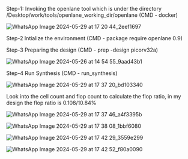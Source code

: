 Step-1: Invoking the openlane tool which is under the directory /Desktop/work/tools/openlane_working_dir/openlane (CMD - docker)


![WhatsApp Image 2024-05-29 at 17 20 44_2eef1697](https://github.com/hemanthgowdas/vsdphysicaldesign/assets/67369940/ee62b48f-7a86-4621-b859-8ec7b858a1fd)

Step-2 Intialize the environment (CMD - package require openlane 0.9)

Step-3 Preparing the design (CMD - prep -design picorv32a)


![WhatsApp Image 2024-05-26 at 14 54 55_9aad43b1](https://github.com/hemanthgowdas/vsdphysicaldesign/assets/67369940/c08cada1-6a71-4b95-93cb-5b074a6aaf54)


Step-4 Run Synthesis (CMD - run_synthesis)


![WhatsApp Image 2024-05-29 at 17 37 20_bd103340](https://github.com/hemanthgowdas/vsdphysicaldesign/assets/67369940/446ecff8-7af6-4691-814e-5a15aeab7f53)


Look into the cell count and flop count to calculate the flop ratio, in my design the flop ratio is 0.108/10.84%


![WhatsApp Image 2024-05-29 at 17 37 46_a4f3395b](https://github.com/hemanthgowdas/vsdphysicaldesign/assets/67369940/c96c0f00-fb1e-4e75-ae49-d353ebf5ae8d)


![WhatsApp Image 2024-05-29 at 17 38 08_1bbf6080](https://github.com/hemanthgowdas/vsdphysicaldesign/assets/67369940/63cf6c6e-6e1b-4d8a-b4d6-30328a5fb3f9)


![WhatsApp Image 2024-05-29 at 17 42 29_3559e299](https://github.com/hemanthgowdas/vsdphysicaldesign/assets/67369940/1714497b-b7c3-4ea1-bfa5-9c6c4f667f75)


![WhatsApp Image 2024-05-29 at 17 42 52_f80a0090](https://github.com/hemanthgowdas/vsdphysicaldesign/assets/67369940/11c6f7db-00bb-4106-b865-14b878c1310f)
